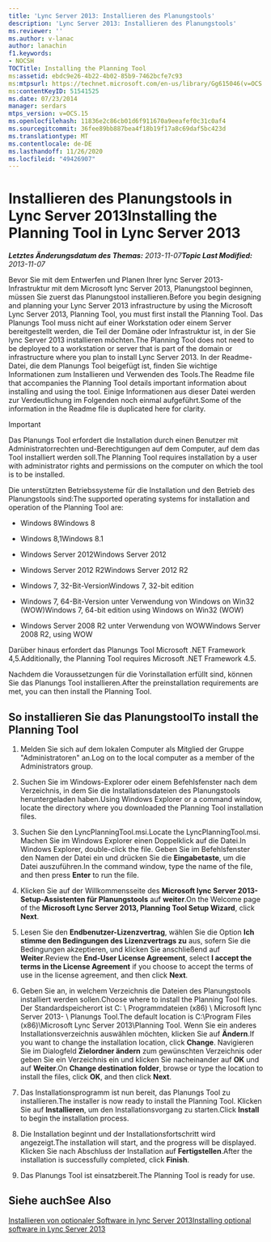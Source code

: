 ```yaml
---
title: 'Lync Server 2013: Installieren des Planungstools'
description: 'Lync Server 2013: Installieren des Planungstools'
ms.reviewer: ''
ms.author: v-lanac
author: lanachin
f1.keywords:
- NOCSH
TOCTitle: Installing the Planning Tool
ms:assetid: ebdc9e26-4b22-4b02-85b9-7462bcfe7c93
ms:mtpsurl: https://technet.microsoft.com/en-us/library/Gg615046(v=OCS.15)
ms:contentKeyID: 51541525
ms.date: 07/23/2014
manager: serdars
mtps_version: v=OCS.15
ms.openlocfilehash: 11836e2c86cb01d6f911670a9eeafef0c31c0af4
ms.sourcegitcommit: 36fee89bb887bea4f18b19f17a8c69daf5bc423d
ms.translationtype: MT
ms.contentlocale: de-DE
ms.lasthandoff: 11/26/2020
ms.locfileid: "49426907"
---
```

# <a name="installing-the-planning-tool-in-lync-server-2013"></a><span data-ttu-id="535a6-103">Installieren des Planungstools in Lync Server 2013</span><span class="sxs-lookup"><span data-stu-id="535a6-103">Installing the Planning Tool in Lync Server 2013</span></span>

<div data-xmlns="http://www.w3.org/1999/xhtml">

<div class="topic" data-xmlns="http://www.w3.org/1999/xhtml" data-msxsl="urn:schemas-microsoft-com:xslt" data-cs="https://msdn.microsoft.com/">

<div data-asp="https://msdn2.microsoft.com/asp">



</div>

<div id="mainSection">

<div id="mainBody"><span data-ttu-id="535a6-104">

<span> </span></span><span class="sxs-lookup"><span data-stu-id="535a6-104">

<span> </span></span></span>

<span data-ttu-id="535a6-105">_**Letztes Änderungsdatum des Themas:** 2013-11-07_</span><span class="sxs-lookup"><span data-stu-id="535a6-105">_**Topic Last Modified:** 2013-11-07_</span></span>

<span data-ttu-id="535a6-106">Bevor Sie mit dem Entwerfen und Planen Ihrer lync Server 2013-Infrastruktur mit dem Microsoft lync Server 2013, Planungstool beginnen, müssen Sie zuerst das Planungstool installieren.</span><span class="sxs-lookup"><span data-stu-id="535a6-106">Before you begin designing and planning your Lync Server 2013 infrastructure by using the Microsoft Lync Server 2013, Planning Tool, you must first install the Planning Tool.</span></span> <span data-ttu-id="535a6-107">Das Planungs Tool muss nicht auf einer Workstation oder einem Server bereitgestellt werden, die Teil der Domäne oder Infrastruktur ist, in der Sie lync Server 2013 installieren möchten.</span><span class="sxs-lookup"><span data-stu-id="535a6-107">The Planning Tool does not need to be deployed to a workstation or server that is part of the domain or infrastructure where you plan to install Lync Server 2013.</span></span> <span data-ttu-id="535a6-108">In der Readme-Datei, die dem Planungs Tool beigefügt ist, finden Sie wichtige Informationen zum Installieren und Verwenden des Tools.</span><span class="sxs-lookup"><span data-stu-id="535a6-108">The Readme file that accompanies the Planning Tool details important information about installing and using the tool.</span></span> <span data-ttu-id="535a6-109">Einige Informationen aus dieser Datei werden zur Verdeutlichung im Folgenden noch einmal aufgeführt.</span><span class="sxs-lookup"><span data-stu-id="535a6-109">Some of the information in the Readme file is duplicated here for clarity.</span></span>

<div>


> [!IMPORTANT]  
> <span data-ttu-id="535a6-110">Das Planungs Tool erfordert die Installation durch einen Benutzer mit Administratorrechten und-Berechtigungen auf dem Computer, auf dem das Tool installiert werden soll.</span><span class="sxs-lookup"><span data-stu-id="535a6-110">The Planning Tool requires installation by a user with administrator rights and permissions on the computer on which the tool is to be installed.</span></span>



</div>

<span data-ttu-id="535a6-111">Die unterstützten Betriebssysteme für die Installation und den Betrieb des Planungstools sind:</span><span class="sxs-lookup"><span data-stu-id="535a6-111">The supported operating systems for installation and operation of the Planning Tool are:</span></span>

  - <span data-ttu-id="535a6-112">Windows 8</span><span class="sxs-lookup"><span data-stu-id="535a6-112">Windows 8</span></span>

  - <span data-ttu-id="535a6-113">Windows 8,1</span><span class="sxs-lookup"><span data-stu-id="535a6-113">Windows 8.1</span></span>

  - <span data-ttu-id="535a6-114">Windows Server 2012</span><span class="sxs-lookup"><span data-stu-id="535a6-114">Windows Server 2012</span></span>

  - <span data-ttu-id="535a6-115">Windows Server 2012 R2</span><span class="sxs-lookup"><span data-stu-id="535a6-115">Windows Server 2012 R2</span></span>

  - <span data-ttu-id="535a6-116">Windows 7, 32-Bit-Version</span><span class="sxs-lookup"><span data-stu-id="535a6-116">Windows 7, 32-bit edition</span></span>

  - <span data-ttu-id="535a6-117">Windows 7, 64-Bit-Version unter Verwendung von Windows on Win32 (WOW)</span><span class="sxs-lookup"><span data-stu-id="535a6-117">Windows 7, 64-bit edition using Windows on Win32 (WOW)</span></span>

  - <span data-ttu-id="535a6-118">Windows Server 2008 R2 unter Verwendung von WOW</span><span class="sxs-lookup"><span data-stu-id="535a6-118">Windows Server 2008 R2, using WOW</span></span>

<span data-ttu-id="535a6-119">Darüber hinaus erfordert das Planungs Tool Microsoft .NET Framework 4,5.</span><span class="sxs-lookup"><span data-stu-id="535a6-119">Additionally, the Planning Tool requires Microsoft .NET Framework 4.5.</span></span>

<span data-ttu-id="535a6-120">Nachdem die Voraussetzungen für die Vorinstallation erfüllt sind, können Sie das Planungs Tool installieren.</span><span class="sxs-lookup"><span data-stu-id="535a6-120">After the preinstallation requirements are met, you can then install the Planning Tool.</span></span>

<div>

## <a name="to-install-the-planning-tool"></a><span data-ttu-id="535a6-121">So installieren Sie das Planungstool</span><span class="sxs-lookup"><span data-stu-id="535a6-121">To install the Planning Tool</span></span>

1.  <span data-ttu-id="535a6-122">Melden Sie sich auf dem lokalen Computer als Mitglied der Gruppe "Administratoren" an.</span><span class="sxs-lookup"><span data-stu-id="535a6-122">Log on to the local computer as a member of the Administrators group.</span></span>

2.  <span data-ttu-id="535a6-123">Suchen Sie im Windows-Explorer oder einem Befehlsfenster nach dem Verzeichnis, in dem Sie die Installationsdateien des Planungstools heruntergeladen haben.</span><span class="sxs-lookup"><span data-stu-id="535a6-123">Using Windows Explorer or a command window, locate the directory where you downloaded the Planning Tool installation files.</span></span>

3.  <span data-ttu-id="535a6-124">Suchen Sie den LyncPlanningTool.msi.</span><span class="sxs-lookup"><span data-stu-id="535a6-124">Locate the LyncPlanningTool.msi.</span></span> <span data-ttu-id="535a6-125">Machen Sie im Windows Explorer einen Doppelklick auf die Datei.</span><span class="sxs-lookup"><span data-stu-id="535a6-125">In Windows Explorer, double-click the file.</span></span> <span data-ttu-id="535a6-126">Geben Sie im Befehlsfenster den Namen der Datei ein und drücken Sie die **Eingabetaste**, um die Datei auszuführen.</span><span class="sxs-lookup"><span data-stu-id="535a6-126">In the command window, type the name of the file, and then press **Enter** to run the file.</span></span>

4.  <span data-ttu-id="535a6-127">Klicken Sie auf der Willkommensseite des **Microsoft lync Server 2013-Setup-Assistenten für Planungstools** auf **weiter**.</span><span class="sxs-lookup"><span data-stu-id="535a6-127">On the Welcome page of the **Microsoft Lync Server 2013, Planning Tool Setup Wizard**, click **Next**.</span></span>

5.  <span data-ttu-id="535a6-128">Lesen Sie den **Endbenutzer-Lizenzvertrag**, wählen Sie die Option **Ich stimme den Bedingungen des Lizenzvertrags zu** aus, sofern Sie die Bedingungen akzeptieren, und klicken Sie anschließend auf **Weiter**.</span><span class="sxs-lookup"><span data-stu-id="535a6-128">Review the **End-User License Agreement**, select **I accept the terms in the License Agreement** if you choose to accept the terms of use in the license agreement, and then click **Next**.</span></span>

6.  <span data-ttu-id="535a6-129">Geben Sie an, in welchem Verzeichnis die Dateien des Planungstools installiert werden sollen.</span><span class="sxs-lookup"><span data-stu-id="535a6-129">Choose where to install the Planning Tool files.</span></span> <span data-ttu-id="535a6-130">Der Standardspeicherort ist C: \\ Programmdateien (x86) \\ Microsoft lync Server 2013- \\ Planungs Tool.</span><span class="sxs-lookup"><span data-stu-id="535a6-130">The default location is C:\\Program Files (x86)\\Microsoft Lync Server 2013\\Planning Tool.</span></span> <span data-ttu-id="535a6-131">Wenn Sie ein anderes Installationsverzeichnis auswählen möchten, klicken Sie auf **Ändern**.</span><span class="sxs-lookup"><span data-stu-id="535a6-131">If you want to change the installation location, click **Change**.</span></span> <span data-ttu-id="535a6-132">Navigieren Sie im Dialogfeld **Zielordner ändern** zum gewünschten Verzeichnis oder geben Sie ein Verzeichnis ein und klicken Sie nacheinander auf **OK** und auf **Weiter**.</span><span class="sxs-lookup"><span data-stu-id="535a6-132">On **Change destination folder**, browse or type the location to install the files, click **OK**, and then click **Next**.</span></span>

7.  <span data-ttu-id="535a6-133">Das Installationsprogramm ist nun bereit, das Planungs Tool zu installieren.</span><span class="sxs-lookup"><span data-stu-id="535a6-133">The installer is now ready to install the Planning Tool.</span></span> <span data-ttu-id="535a6-134">Klicken Sie auf **Installieren**, um den Installationsvorgang zu starten.</span><span class="sxs-lookup"><span data-stu-id="535a6-134">Click **Install** to begin the installation process.</span></span>

8.  <span data-ttu-id="535a6-135">Die Installation beginnt und der Installationsfortschritt wird angezeigt.</span><span class="sxs-lookup"><span data-stu-id="535a6-135">The installation will start, and the progress will be displayed.</span></span> <span data-ttu-id="535a6-136">Klicken Sie nach Abschluss der Installation auf **Fertigstellen**.</span><span class="sxs-lookup"><span data-stu-id="535a6-136">After the installation is successfully completed, click **Finish**.</span></span>

9.  <span data-ttu-id="535a6-137">Das Planungs Tool ist einsatzbereit.</span><span class="sxs-lookup"><span data-stu-id="535a6-137">The Planning Tool is ready for use.</span></span>

</div>

<div>

## <a name="see-also"></a><span data-ttu-id="535a6-138">Siehe auch</span><span class="sxs-lookup"><span data-stu-id="535a6-138">See Also</span></span>


[<span data-ttu-id="535a6-139">Installieren von optionaler Software in lync Server 2013</span><span class="sxs-lookup"><span data-stu-id="535a6-139">Installing optional software in Lync Server 2013</span></span>](lync-server-2013-installing-optional-software.md)  
  

<span data-ttu-id="535a6-140"></div>

</div>

<span> </span>

</div>

</div>

</span><span class="sxs-lookup"><span data-stu-id="535a6-140"></div>

</div>

<span> </span>

</div>

</div>

</span></span></div>

